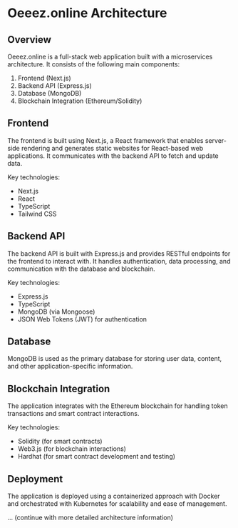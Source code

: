 # Oeeez.online Architecture

## Overview

Oeeez.online is a full-stack web application built with a microservices architecture. It consists of the following main components:

1. Frontend (Next.js)
2. Backend API (Express.js)
3. Database (MongoDB)
4. Blockchain Integration (Ethereum/Solidity)

## Frontend

The frontend is built using Next.js, a React framework that enables server-side rendering and generates static websites for React-based web applications. It communicates with the backend API to fetch and update data.

Key technologies:
- Next.js
- React
- TypeScript
- Tailwind CSS

## Backend API

The backend API is built with Express.js and provides RESTful endpoints for the frontend to interact with. It handles authentication, data processing, and communication with the database and blockchain.

Key technologies:
- Express.js
- TypeScript
- MongoDB (via Mongoose)
- JSON Web Tokens (JWT) for authentication

## Database

MongoDB is used as the primary database for storing user data, content, and other application-specific information.

## Blockchain Integration

The application integrates with the Ethereum blockchain for handling token transactions and smart contract interactions.

Key technologies:
- Solidity (for smart contracts)
- Web3.js (for blockchain interactions)
- Hardhat (for smart contract development and testing)

## Deployment

The application is deployed using a containerized approach with Docker and orchestrated with Kubernetes for scalability and ease of management.

... (continue with more detailed architecture information)
